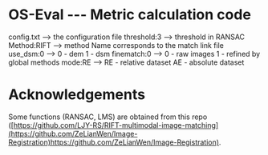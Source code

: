 # OS-Eval --- Metric calculation code

config.txt --> the configuration file
  threshold:3  --> threshold in RANSAC
  Method:RIFT  --> method Name corresponds to the match link file
  use_dsm:0   -->  0 - dem 1 - dsm
  finematch:0  --> 0 - raw images  1 - refined by global methods 
  mode:RE    --> RE - relative dataset  AE - absolute dataset

# Acknowledgements
Some functions (RANSAC, LMS) are obtained from this repo ([https://github.com/LJY-RS/RIFT-multimodal-image-matching](https://github.com/ZeLianWen/Image-Registration)https://github.com/ZeLianWen/Image-Registration).
